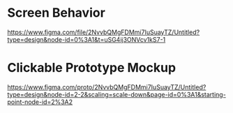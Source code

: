 # Screen Behavior
https://www.figma.com/file/2NvvbQMgFDMmi7IuSuayTZ/Untitled?type=design&node-id=0%3A1&t=uSG4ij3ONVcv1kS7-1

# Clickable Prototype Mockup
https://www.figma.com/proto/2NvvbQMgFDMmi7IuSuayTZ/Untitled?type=design&node-id=2-2&scaling=scale-down&page-id=0%3A1&starting-point-node-id=2%3A2